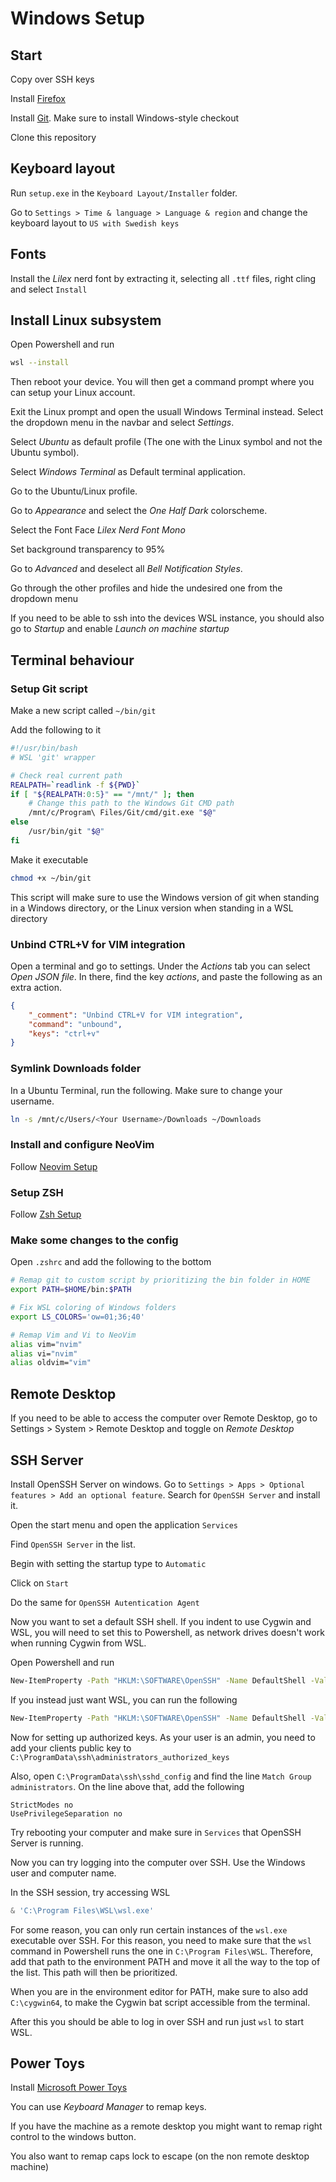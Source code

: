 # Windows Setup

## Start

Copy over SSH keys

Install [Firefox](https://www.mozilla.org/en-US/firefox/new)

Install [Git](https://git-scm.com/download/win). Make sure to install Windows-style checkout

Clone this repository

## Keyboard layout

Run `setup.exe` in the `Keyboard Layout/Installer` folder.

Go to `Settings > Time & language > Language & region` and change the keyboard layout to `US with Swedish keys`

## Fonts

Install the _Lilex_ nerd font by extracting it, selecting all `.ttf` files, right cling and select `Install`

## Install Linux subsystem

Open Powershell and run

```bash
wsl --install
```

Then reboot your device. You will then get a command prompt where you can setup your Linux account.

Exit the Linux prompt and open the usuall Windows Terminal instead. 
Select the dropdown menu in the navbar and select _Settings_.

Select _Ubuntu_ as default profile (The one with the Linux symbol and not the Ubuntu symbol).

Select _Windows Terminal_ as Default terminal application.

Go to the Ubuntu/Linux profile.

Go to _Appearance_ and select the _One Half Dark_ colorscheme.

Select the Font Face _Lilex Nerd Font Mono_

Set background transparency to 95\%

Go to _Advanced_ and deselect all _Bell Notification Styles_.

Go through the other profiles and hide the undesired one from the dropdown menu

If you need to be able to ssh into the devices WSL instance, you should also go to _Startup_ and 
enable _Launch on machine startup_

## Terminal behaviour

### Setup Git script

Make a new script called `~/bin/git`

Add the following to it

```bash
#!/usr/bin/bash
# WSL 'git' wrapper

# Check real current path
REALPATH=`readlink -f ${PWD}`
if [ "${REALPATH:0:5}" == "/mnt/" ]; then
	# Change this path to the Windows Git CMD path
	/mnt/c/Program\ Files/Git/cmd/git.exe "$@"
else
	/usr/bin/git "$@"
fi
```

Make it executable

```bash
chmod +x ~/bin/git
```

This script will make sure to use the Windows version of git when standing in a 
Windows directory, or the Linux version when standing in a WSL directory
 
### Unbind CTRL+V for VIM integration

Open a terminal and go to settings. Under the _Actions_ tab you can select _Open JSON file_. 
In there, find the key _actions_, and paste the following as an extra action.

```json
{
	"_comment": "Unbind CTRL+V for VIM integration",
	"command": "unbound",
	"keys": "ctrl+v"
}
```

### Symlink Downloads folder

In a Ubuntu Terminal, run the following. Make sure to change your username.

```bash
ln -s /mnt/c/Users/<Your Username>/Downloads ~/Downloads
```

### Install and configure NeoVim

Follow [Neovim Setup](https://github.com/JosefUtbult/neovim-config)

### Setup ZSH

Follow [Zsh Setup](https://github.com/JosefUtbult/Zsh-Setup)

### Make some changes to the config

Open `.zshrc` and add the following to the bottom

```bash
# Remap git to custom script by prioritizing the bin folder in HOME
export PATH=$HOME/bin:$PATH

# Fix WSL coloring of Windows folders
export LS_COLORS='ow=01;36;40'

# Remap Vim and Vi to NeoVim
alias vim="nvim"
alias vi="nvim"
alias oldvim="vim"
```

## Remote Desktop

If you need to be able to access the computer over Remote Desktop, 
go to Settings > System > Remote Desktop and toggle on _Remote Desktop_

## SSH Server

Install OpenSSH Server on windows. Go to `Settings > Apps > Optional features > Add an optional feature`.
Search for `OpenSSH Server` and install it.

Open the start menu and open the application `Services`

Find `OpenSSH Server` in the list.

Begin with setting the startup type to `Automatic`

Click on `Start`

Do the same for `OpenSSH Autentication Agent`

Now you want to set a default SSH shell. If you indent to use Cygwin and WSL,
you will need to set this to Powershell, as network drives doesn't work when
running Cygwin from WSL.

Open Powershell and run

```bash
New-ItemProperty -Path "HKLM:\SOFTWARE\OpenSSH" -Name DefaultShell -Value "C:\Windows\System32\WindowsPowerShell\v1.0\powershell.exe" -PropertyType String -Force
```

If you instead just want WSL, you can run the following

```bash
New-ItemProperty -Path "HKLM:\SOFTWARE\OpenSSH" -Name DefaultShell -Value "c:\Program Files\WSL\wsl.exe" -PropertyType String -Force
```

Now for setting up authorized keys. As your user is an admin, you need to add your clients public key to
`C:\ProgramData\ssh\administrators_authorized_keys`

Also, open `C:\ProgramData\ssh\sshd_config` and find the line `Match Group administrators`. On the line above that, add the following

```
StrictModes no
UsePrivilegeSeparation no
```

Try rebooting your computer and make sure in `Services` that OpenSSH Server is running.

Now you can try logging into the computer over SSH. Use the Windows user and computer name.

In the SSH session, try accessing WSL

```powershell
& 'C:\Program Files\WSL\wsl.exe'
```

For some reason, you can only run certain instances of the `wsl.exe` executable over SSH. For this reason, you need to make sure that the `wsl`
command in Powershell runs the one in `C:\Program Files\WSL`. Therefore, add that path to the environment PATH and move it all the way to the 
top of the list. This path will then be prioritized.

When you are in the environment editor for PATH, make sure to also add `C:\cygwin64`, to make the Cygwin bat script accessible from the terminal.

After this you should be able to log in over SSH and run just `wsl` to start WSL.

## Power Toys

Install [Microsoft Power Toys](https://apps.microsoft.com/store/detail/XP89DCGQ3K6VLD?ocid=pdpshare)

You can use _Keyboard Manager_ to remap keys.

If you have the machine as a remote desktop you might want to remap right control to the windows button.

You also want to remap caps lock to escape (on the non remote desktop machine)
